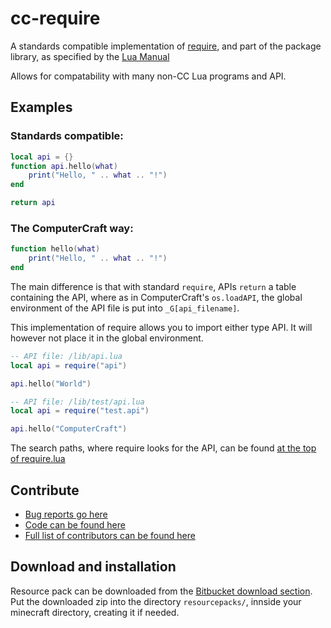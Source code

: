 cc-require
==========

A standards compatible implementation of [require][link:5.1 require],
and part of the package library, as specified by the [Lua Manual][link:5.1 PIL]

Allows for compatability with many non-CC Lua programs and API.

Examples
--------

### Standards compatible:
```lua
local api = {}
function api.hello(what)
    print("Hello, " .. what .. "!")
end

return api
```


### The ComputerCraft way:
```lua
function hello(what)
    print("Hello, " .. what .. "!")
end
```

The main difference is that with standard `require`, APIs `return` a table
containing the API, where as in ComputerCraft's `os.loadAPI`, the global
environment of the API file is put into `_G[api_filename]`.

This implementation of require allows you to import either type API.
It will however not place it in the global environment.
```lua
-- API file: /lib/api.lua
local api = require("api")

api.hello("World")

```
```lua
-- API file: /lib/test/api.lua
local api = require("test.api")

api.hello("ComputerCraft")
```

The search paths, where require looks for the API, can be found [at the top of require.lua][link:cc-require require.lua]


Contribute
----------
 * [Bug reports go here][link:cc-require issues]
 * [Code can be found here][link:cc-require repo]
 * [Full list of contributors can be found here][link:cc-require commits]


Download and installation
-------------------------
Resource pack can be downloaded from the [Bitbucket download section][link:cc-require downloads].
Put the downloaded zip into the directory `resourcepacks/`, innside your minecraft directory, creating it if needed.



[link:5.1 PIL]: <http://www.lua.org/manual/5.1/manual.html>
[link:5.1 require]: <http://www.lua.org/manual/5.1/manual.html#pdf-require>

[link:cc-require issues]: <https://bitbucket.org/openshell/cc-require/issues>
[link:cc-require repo]: <https://bitbucket.org/openshell/cc-require>
[link:cc-require commits]: <https://bitbucket.org/openshell/cc-require/commits/all>
[link:cc-require downloads]: <https://bitbucket.org/openshell/cc-require/downloads>

[link:cc-require require.lua]: <https://bitbucket.org/openshell/cc-require/src/default/assets/computercraft/lua/rom/autorun/require.lua>
